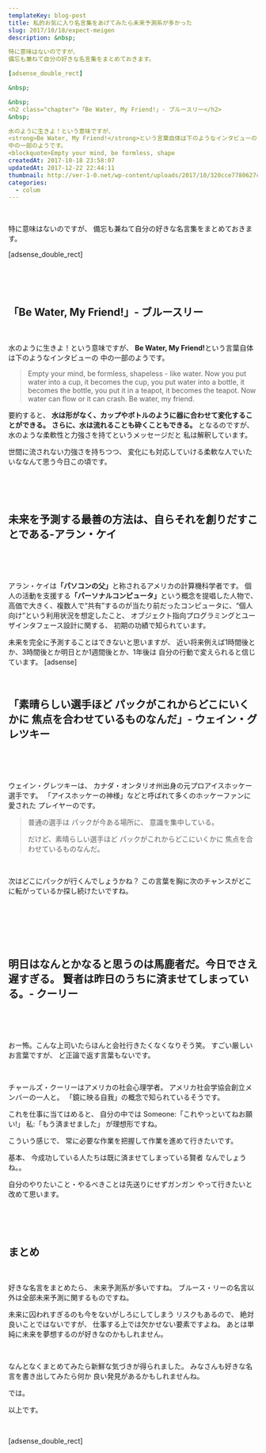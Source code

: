 ```yaml
---
templateKey: blog-post
title: 私的お気に入り名言集をあげてみたら未来予測系が多かった
slug: 2017/10/18/expect-meigen
description: &nbsp;

特に意味はないのですが、
備忘も兼ねて自分の好きな名言集をまとめておきます。

[adsense_double_rect]

&nbsp;

&nbsp;
<h2 class="chapter">「Be Water, My Friend!」- ブルースリー</h2>
&nbsp;

水のように生きよ！という意味ですが、
<strong>Be Water, My Friend!</strong>という言葉自体は下のようなインタビューの
中の一部のようです。
<blockquote>Empty your mind, be formless, shape
createdAt: 2017-10-18 23:58:07
updatedAt: 2017-12-22 22:44:11
thumbnail: http://ver-1-0.net/wp-content/uploads/2017/10/320cce7780627c8fd4f6f1b499dfff87_s.jpg
categories: 
  - colum
---
```


&nbsp;

特に意味はないのですが、
備忘も兼ねて自分の好きな名言集をまとめておきます。

[adsense_double_rect]

&nbsp;

&nbsp;
<h2 class="chapter">「Be Water, My Friend!」- ブルースリー</h2>
&nbsp;

水のように生きよ！という意味ですが、
<strong>Be Water, My Friend!</strong>という言葉自体は下のようなインタビューの
中の一部のようです。
<blockquote>Empty your mind, be formless, shapeless - like water.
Now you put water into a cup, it becomes the cup,
you put water into a bottle, it becomes the bottle,
you put it in a teapot, it becomes the teapot.
Now water can flow or it can crash.
Be water, my friend.</blockquote>
要約すると、
<strong>水は形がなく、カップやボトルのように器に合わせて変化することができる。</strong>
<strong> さらに、水は流れることも砕くこともできる。</strong>
となるのですが、
水のような柔軟性と力強さを持てというメッセージだと
私は解釈しています。

世間に流されない力強さを持ちつつ、
変化にも対応していける柔軟な人でいたいななんて思う今日この頃です。

&nbsp;

&nbsp;
<h2 class="chapter">未来を予測する最善の方法は、自らそれを創りだすことである-アラン・ケイ</h2>
&nbsp;

&nbsp;

アラン・ケイは<strong>「パソコンの父」</strong>と称されるアメリカの計算機科学者です。
個人の活動を支援する<strong>「パーソナルコンピュータ」</strong>という概念を提唱した人物で、
高価で大きく、複数人で“共有”するのが当たり前だったコンピュータに、“個人向け”という利用状況を想定したこと、
オブジェクト指向プログラミングとユーザインタフェース設計に関する、
初期の功績で知られています。

未来を完全に予測することはできないと思いますが、
近い将来例えば1時間後とか、3時間後とか明日とか1週間後とか、1年後は
自分の行動で変えられると信じています。
[adsense]

&nbsp;
<h2 class="chapter">「素晴らしい選手ほど
パックがこれからどこにいくかに
焦点を合わせているものなんだ」- ウェイン・グレツキー</h2>
&nbsp;

&nbsp;

ウェイン・グレツキーは、
カナダ・オンタリオ州出身の元プロアイスホッケー選手です。
「アイスホッケーの神様」などと呼ばれて多くのホッケーファンに愛された
プレイヤーのです。
<blockquote>普通の選手は
パックが今ある場所に、
意識を集中している。

だけど、素晴らしい選手ほど
パックがこれからどこにいくかに
焦点を合わせているものなんだ。</blockquote>
&nbsp;

次はどこにパックが行くんでしょうかね？
この言葉を胸に次のチャンスがどこに転がっているか探し続けたいですね。

&nbsp;

&nbsp;

&nbsp;
<h2 class="chapter">明日はなんとかなると思うのは馬鹿者だ。今日でさえ遅すぎる。
賢者は昨日のうちに済ませてしまっている。- クーリー</h2>
&nbsp;

&nbsp;

おー怖。こんな上司いたらほんと会社行きたくなくなりそう笑。
すごい厳しいお言葉ですが、
ど正論で返す言葉もないです。

&nbsp;

チャールズ・クーリーはアメリカの社会心理学者。
アメリカ社会学協会創立メンバーの一人と。
「鏡に映る自我」の概念で知られているそうです。

これを仕事に当てはめると、
自分の中では
Someone:「これやっといてねお願い!」
私:「もう済ませました」
が理想形ですね。

こういう感じで、
常に必要な作業を把握して作業を進めて行きたいです。

基本、
今成功している人たちは既に済ませてしまっている賢者
なんでしょうね。。

自分のやりたいこと・やるべきことは先送りにせずガンガン
やって行きたいと改めて思います。

&nbsp;

&nbsp;
<h2 class="chapter">まとめ</h2>
&nbsp;

好きな名言をまとめたら、
未来予測系が多いですね。
ブルース・リーの名言以外は全部未来予測に関するものですね。

未来に囚われすぎるのも今をないがしろにしてしまう
リスクもあるので、
絶対良いことではないですが、
仕事する上では欠かせない要素ですよね。
あとは単純に未来を夢想するのが好きなのかもしれません。

&nbsp;

なんとなくまとめてみたら新鮮な気づきが得られました。
みなさんも好きな名言を書き出してみたら何か
良い発見があるかもしれませんね。

では。

以上です。

&nbsp;

[adsense_double_rect]
